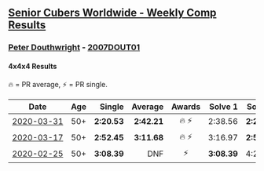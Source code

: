 <style>table {white-space: nowrap;}</style>

## [Senior Cubers Worldwide - Weekly Comp Results](/scw-comp/results/)
### [Peter Douthwright](README.md) - [2007DOUT01](https://www.worldcubeassociation.org/persons/2007DOUT01?event=444)
#### 4x4x4 Results

🔥 = PR average, ⚡ = PR single.

| Date | Age | Single | Average | Awards | Solve 1 | Solve 2 | Solve 3 | Solve 4 | Solve 5 | Video |
| :--: | :--: | --: | --: | :--: | --: | --: | --: | --: | --: | :-- |
| [2020-03-31](../../results/444/2020-03-31.md) | 50+ | **2:20.53** | **2:42.21** | 🔥 ⚡ | 2:38.56 | **2:20.53** | 3:07.54 | DNS | DNS | [Link](https://www.facebook.com/events/269276700734640/permalink/273111433684500/) |
| [2020-03-17](../../results/444/2020-03-17.md) | 50+ | **2:52.45** | **3:11.68** | 🔥 ⚡ | 3:16.97 | **2:52.45** | 3:25.62 | DNS | DNS | [Link](https://www.facebook.com/events/211732526904866/permalink/216272266450892/) |
| [2020-02-25](../../results/444/2020-02-25.md) | 50+ | **3:08.39** | DNF | ⚡ | **3:08.39** | 4:27.51 | DNS | DNS | DNS | [Link](https://www.facebook.com/events/805797596592397/permalink/808006496371507/) |


<!-- Global site tag (gtag.js) - Google Analytics -->
<script async src="https://www.googletagmanager.com/gtag/js?id=UA-86348435-3"></script>
<script>window.dataLayer = window.dataLayer || []; function gtag() {dataLayer.push(arguments);} gtag('js', new Date()); gtag('config', 'UA-86348435-3');</script>

